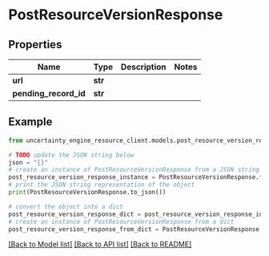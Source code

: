 # PostResourceVersionResponse


## Properties

Name | Type | Description | Notes
------------ | ------------- | ------------- | -------------
**url** | **str** |  | 
**pending_record_id** | **str** |  | 

## Example

```python
from uncertainty_engine_resource_client.models.post_resource_version_response import PostResourceVersionResponse

# TODO update the JSON string below
json = "{}"
# create an instance of PostResourceVersionResponse from a JSON string
post_resource_version_response_instance = PostResourceVersionResponse.from_json(json)
# print the JSON string representation of the object
print(PostResourceVersionResponse.to_json())

# convert the object into a dict
post_resource_version_response_dict = post_resource_version_response_instance.to_dict()
# create an instance of PostResourceVersionResponse from a dict
post_resource_version_response_from_dict = PostResourceVersionResponse.from_dict(post_resource_version_response_dict)
```
[[Back to Model list]](../README.md#documentation-for-models) [[Back to API list]](../README.md#documentation-for-api-endpoints) [[Back to README]](../README.md)


